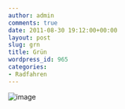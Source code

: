 ```yaml
---
author: admin
comments: true
date: 2011-08-30 19:12:00+00:00
layout: post
slug: grn
title: Grün
wordpress_id: 965
categories:
- Radfahren
---
```


![image](https://andydunkel.net/assets/uploads/2011/08/image25.png)
